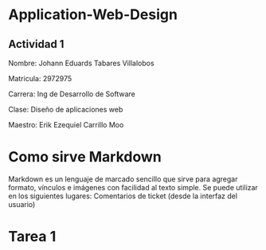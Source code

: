 # Application-Web-Design
## Actividad 1
Nombre: Johann Eduards Tabares Villalobos

Matricula: 2972975

Carrera: Ing de Desarrollo de Software

Clase: Diseño de aplicaciones web

Maestro: Erik Ezequiel Carrillo Moo

# Como sirve Markdown

Markdown es un lenguaje de marcado sencillo que sirve para agregar formato, vínculos e imágenes con facilidad al texto simple. Se puede utilizar en los siguientes lugares: Comentarios de ticket (desde la interfaz del usuario)

# Tarea 1

